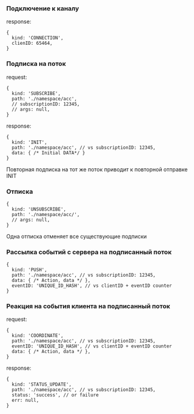 ### Подключение к каналу
response: 
```json5
{
  kind: 'CONNECTION',
  clienID: 65464,
}
```
### Подписка на поток
request:
```json5
{
  kind: 'SUBSCRIBE',
  path: './namespace/acc',
  // subscriptionID: 12345,
  // args: null,
}
```
response:
```json5
{
  kind: 'INIT',
  path: './namespace/acc', // vs subscriptionID: 12345,
  data: { /* Initial DATA*/ }
}
```
Повторная подписка на тот же поток приводит к повторной отправке INIT
### Отписка
```json5
{
  kind: 'UNSUBSCRIBE',
  path: './namespace/acc/',
  // args: null,
}
```
Одна отписка отменяет все существующие подписки
### Рассылка событий с сервера на подписанный поток

```json5
{
  kind: 'PUSH',
  path: './namespace/acc', // vs subscriptionID: 12345,
  data: { /* Action, data */ },
  eventID: 'UNIQUE_ID_HASH', // vs clientID + eventID counter
}
```
### Реакция на события клиента на подписанный поток
request:
```json5
{
  kind: 'COORDINATE',
  path: './namespace/acc', // vs subscriptionID: 12345,
  eventID: 'UNIQUE_ID_HASH', // vs clientID + eventID counter
  data: { /* Action, data */ },
}
```
response:
```json5
{
  kind: 'STATUS_UPDATE',
  path: './namespace/acc', // vs subscriptionID: 12345,
  status: 'success', // or failure
  err: null,
}
```